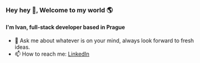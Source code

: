### Hey hey 👋, Welcome to my world 🌎
#### I'm Ivan, full-stack developer based in Prague

- 💬 Ask me about whatever is on your mind, always look forward to fresh ideas.
- 📫 How to reach me: [LinkedIn](https://www.linkedin.com/in/ivan-gelo/)
